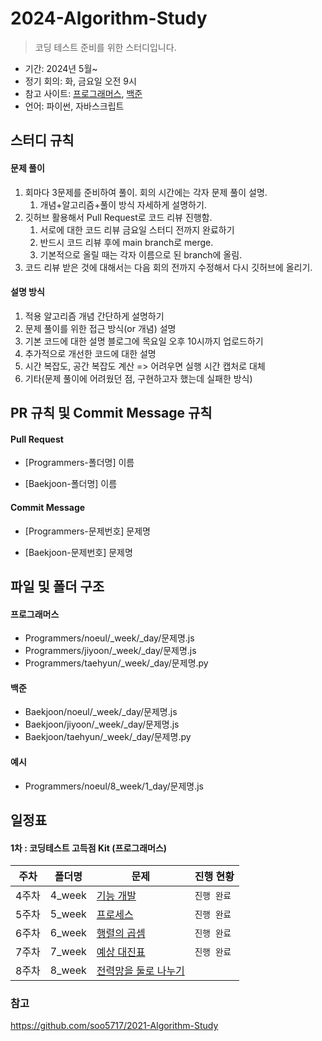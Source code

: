 # 2024-Algorithm-Study

> 코딩 테스트 준비를 위한 스터디입니다. 

- 기간: 2024년 5월~
- 정기 회의: 화, 금요일 오전 9시
- 참고 사이트: [프로그래머스](https://programmers.co.kr/learn/challenges), [백준](https://www.acmicpc.net/)
- 언어: 파이썬, 자바스크립트

## 스터디 규칙 

#### 문제 풀이

1. 회마다 3문제를 준비하여 풀이. 회의 시간에는 각자 문제 풀이 설명.
   1. 개념+알고리즘+풀이 방식 자세하게 설명하기. 
2. 깃허브 활용해서 Pull Request로 코드 리뷰 진행함.
   1. 서로에 대한 코드 리뷰 금요일 스터디 전까지 완료하기 
   2. 반드시 코드 리뷰 후에 main branch로 merge.
   3. 기본적으로 올릴 때는 각자 이름으로 된 branch에 올림.
3. 코드 리뷰 받은 것에 대해서는 다음 회의 전까지 수정해서 다시 깃허브에 올리기.

#### 설명 방식

1. 적용 알고리즘 개념 간단하게 설명하기
2. 문제 풀이를 위한 접근 방식(or 개념) 설명
3. 기본 코드에 대한 설명 블로그에 목요일 오후 10시까지 업로드하기 
4. 추가적으로 개선한 코드에 대한 설명
5. 시간 복잡도, 공간 복잡도 계산 => 어려우면 실행 시간 캡처로 대체
6. 기타(문제 풀이에 어려웠던 점, 구현하고자 했는데 실패한 방식)

## PR 규칙 및 Commit Message 규칙

#### Pull Request

- [Programmers-폴더명] 이름

- [Baekjoon-폴더명] 이름

#### Commit Message

- [Programmers-문제번호] 문제명

- [Baekjoon-문제번호] 문제명

## 파일 및 폴더 구조

#### 프로그래머스

- Programmers/noeul/_week/_day/문제명.js
- Programmers/jiyoon/_week/_day/문제명.js
- Programmers/taehyun/_week/_day/문제명.py

#### 백준

- Baekjoon/noeul/_week/_day/문제명.js
- Baekjoon/jiyoon/_week/_day/문제명.js
- Baekjoon/taehyun/_week/_day/문제명.py

#### 예시
- Programmers/noeul/8_week/1_day/문제명.js

## 일정표

#### 1차 : 코딩테스트 고득점 Kit (프로그래머스)

| **주차** | **폴더명**          | **문제**                                                   | **진행 현황** |
| -------- | ------------------- | ------------------------------------------------------------ | ------------- |
| 4주차   | 4_week               | [기능 개발](https://school.programmers.co.kr/learn/courses/30/lessons/42586) | `진행 완료`  |
| 5주차   | 5_week               | [프로세스](https://school.programmers.co.kr/learn/courses/30/lessons/42587) | `진행 완료`  |
| 6주차   | 6_week               | [행렬의 곱셈](https://school.programmers.co.kr/learn/courses/30/lessons/12949?language=javascript) | `진행 완료` |
| 7주차   | 7_week               | [예상 대진표](https://school.programmers.co.kr/learn/courses/30/lessons/12985?language=javascript) | `진행 완료` |
| 8주차   | 8_week               | [전력망을 둘로 나누기](https://school.programmers.co.kr/learn/courses/30/lessons/86971) |  |
### 참고 
https://github.com/soo5717/2021-Algorithm-Study
